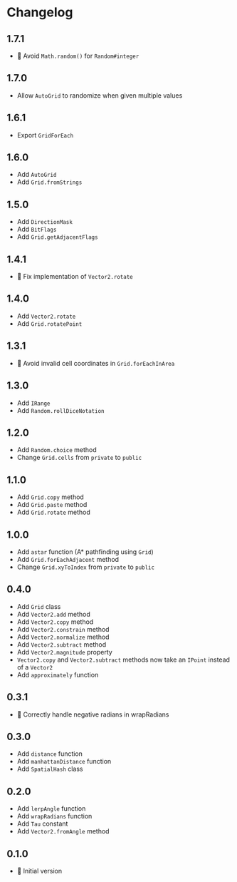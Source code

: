 # Changelog

## 1.7.1

- :bug: Avoid `Math.random()` for `Random#integer`

## 1.7.0

- Allow `AutoGrid` to randomize when given multiple values

## 1.6.1

- Export `GridForEach`

## 1.6.0

- Add `AutoGrid`
- Add `Grid.fromStrings`

## 1.5.0

- Add `DirectionMask`
- Add `BitFlags`
- Add `Grid.getAdjacentFlags`

## 1.4.1

- :bug: Fix implementation of `Vector2.rotate`

## 1.4.0

- Add `Vector2.rotate`
- Add `Grid.rotatePoint`

## 1.3.1

- :bug: Avoid invalid cell coordinates in `Grid.forEachInArea`

## 1.3.0

- Add `IRange`
- Add `Random.rollDiceNotation`

## 1.2.0

- Add `Random.choice` method
- Change `Grid.cells` from `private` to `public`

## 1.1.0

- Add `Grid.copy` method
- Add `Grid.paste` method
- Add `Grid.rotate` method

## 1.0.0

- Add `astar` function (A\* pathfinding using `Grid`)
- Add `Grid.forEachAdjacent` method
- Change `Grid.xyToIndex` from `private` to `public`

## 0.4.0

- Add `Grid` class
- Add `Vector2.add` method
- Add `Vector2.copy` method
- Add `Vector2.constrain` method
- Add `Vector2.normalize` method
- Add `Vector2.subtract` method
- Add `Vector2.magnitude` property
- `Vector2.copy` and `Vector2.subtract` methods now take an `IPoint` instead of a `Vector2`
- Add `approximately` function

## 0.3.1

- :bug: Correctly handle negative radians in wrapRadians

## 0.3.0

- Add `distance` function
- Add `manhattanDistance` function
- Add `SpatialHash` class

## 0.2.0

- Add `lerpAngle` function
- Add `wrapRadians` function
- Add `Tau` constant
- Add `Vector2.fromAngle` method

## 0.1.0

- :rocket: Initial version
